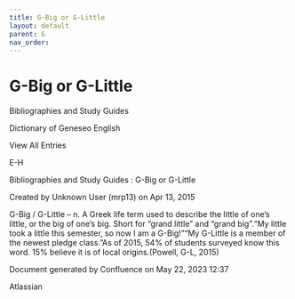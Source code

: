 ```yaml
---
title: G-Big or G-Little
layout: default
parent: G
nav_order:
---
```


# G-Big or G-Little

Bibliographies and Study Guides

Dictionary of Geneseo English

View All Entries

E-H

Bibliographies and Study Guides : G-Big  or  G-Little

Created by  Unknown User (mrp13) on Apr 13, 2015

G-Big / G-Little – n. A Greek life term used to describe the little of one’s little, or the big of one’s big. Short for “grand little” and “grand big”.“My little took a little this semester, so now I am a G-Big!”“My G-Little is a member of the newest pledge class.”As of 2015, 54% of students surveyed know this word. 15% believe it is of local origins.(Powell, G-L, 2015)

Document generated by Confluence on May 22, 2023 12:37

Atlassian
